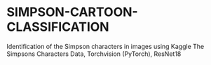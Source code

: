 # SIMPSON-CARTOON-CLASSIFICATION
Identification of the Simpson characters in images  using Kaggle The Simpsons Characters Data, Torchvision (PyTorch), ResNet18
